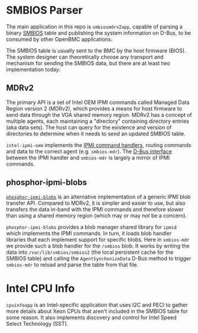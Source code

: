 # SMBIOS Parser

The main application in this repo is `smbiosmdrv2app`, capable of parsing a
binary [SMBIOS][1] table and publishing the system information on D-Bus, to be
consumed by other OpenBMC applications.

The SMBIOS table is usually sent to the BMC by the host firmware (BIOS). The
system designer can theoretically choose any transport and mechanism for sending
the SMBIOS data, but there are at least two implementation today:

## MDRv2

The primary API is a set of Intel OEM IPMI commands called Managed Data Region
version 2 (MDRv2), which provides a means for host firmware to send data through
the VGA shared memory region. MDRv2 has a concept of multiple agents, each
maintaining a "directory" containing directory entries (aka data sets). The host
can query for the existence and version of directories to determine when it
needs to send an updated SMBIOS table.

`intel-ipmi-oem` implements the [IPMI command handlers][2], routing commands and
data to the correct agent (e.g. `smbios-mdr`). The [D-Bus interface][3] between
the IPMI handler and `smbios-mdr` is largely a mirror of IPMI commands.

## phosphor-ipmi-blobs

[`phosphor-ipmi-blobs`][4] is an alternative implementation of a generic IPMI
blob transfer API. Compared to MDRv2, it is simpler and easier to use, but also
transfers the data in-band with the IPMI commands and therefore slower than
using a shared memory region (which may or may not be a concern).

`phosphor-ipmi-blobs` provides a blob manager shared library for `ipmid` which
implements the IPMI commands. In turn, it loads blob handler libraries that each
implement support for specific blobs. Here in `smbios-mdr` we provide such a
blob handler for the `/smbios` blob. It works by writing the data into
`/var/lib/smbios/smbios2` (the local persistent cache for the SMBIOS table) and
calling the `AgentSynchonizeData` D-Bus method to trigger `smbios-mdr` to reload
and parse the table from that file.

# Intel CPU Info

`cpuinfoapp` is an Intel-specific application that uses I2C and PECI to gather
more details about Xeon CPUs that aren't included in the SMBIOS table for some
reason. It also implements discovery and control for Intel Speed Select
Technology (SST).

[1]: https://www.dmtf.org/standards/smbios
[2]: https://github.com/openbmc/intel-ipmi-oem/blob/84c203d2b74680e9dd60d1c48a2f6ca8f58462bf/src/smbiosmdrv2handler.cpp#L1272
[3]: https://github.com/openbmc/phosphor-dbus-interfaces/blob/d1484a1499bc241316853934e6e8b735166deee2/yaml/xyz/openbmc_project/Smbios/MDR_V2.interface.yaml
[4]: https://github.com/openbmc/phosphor-ipmi-blobs
